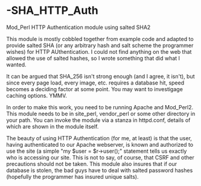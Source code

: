 -SHA_HTTP_Auth
==============

Mod_Perl HTTP Authentication module using salted SHA2

This module is mostly cobbled together from example code and adapted to provide salted SHA
(or any arbitrary hash and salt scheme the programmer wishes) for HTTP AUthentication.
I could not find anything on the web that allowed the use of salted hashes,
so I wrote something that did what I wanted.

It can be argued that SHA_256 isn't strong enough (and I agree, it isn't),
but since every page load, every image, etc. requires a database hit,
speed becomes a deciding factor at some point. You may want to investigage caching options.
YMMV.

In order to make this work, you need to be running Apache and Mod_Perl2.
This module needs to be in site_perl, vendor_perl or some other directory in your path.
You can invoke the module via a stanza in httpd.conf, details of which are shown in the module itself.

The beauty of using HTTP Authentication (for me, at least) is that the user, having authenticated to our Apache webserver, is known and authorized to use the site (a simple "my $user = $r->user();" statement tells us exactly who is accessing our site. This is not to say, of course, that CSRF and other precautions should not be taken. This module also insures that if our database is stolen, the bad guys have to deal with salted password hashes (hopefully the programmer has insured unique salts).

